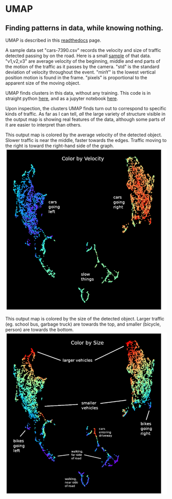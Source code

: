 # UMAP
## Finding patterns in data, while knowing nothing.

UMAP is described in this [readthedocs](https://umap-learn.readthedocs.io/en/latest/parameters.html) page.

A sample data set "cars-7390.csv" records the velocity and size of traffic detected passing by on the road.
Here is a small [sample](https://github.com/jbeale1/UMAP/blob/main/cars_sample.csv) of that data.  "v1,v2,v3" are average velocity of the beginning, middle and end parts of the motion of the traffic as it passes by the camera. "std" is the standard deviation of velocity throughout the event. "minY" is the lowest vertical position motion is found in the frame. "pixels" is proportional to the apparent size of the moving object.

UMAP finds clusters in this data, without any training. This code is in straight python
[here](https://github.com/jbeale1/UMAP/blob/main/umap-example1.py), and as a jupyter notebook [here](https://github.com/jbeale1/UMAP/blob/main/umap-example1.ipynb).

Upon inspection, the clusters UMAP finds turn out to correspond to specific kinds of traffic. As far as I can tell, _all_ the large variety of structure visible in the output map is showing real features of the data, although some parts of it are easier to interpret than others.

This output map is colored by the average velocity of the detected object. Slower traffic is near the middle, faster towards the edges. Traffic moving to the right is toward the right-hand side of the graph.
![UMAP plot colored by speed](https://github.com/jbeale1/UMAP/blob/main/car-data-Oct17-ColorV2-annotated.png?raw=true)

This output map is colored by the size of the detected object. Larger traffic (eg. school bus, garbage truck) are towards the top, and smaller (bicycle, person) are towards the bottom.
![UMAP plot colored by size](https://github.com/jbeale1/UMAP/blob/main/car-data-Oct17-ColorSize-annotated.png?raw=true)

